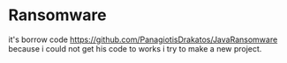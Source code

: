 # Ransomware
it's borrow code https://github.com/PanagiotisDrakatos/JavaRansomware
because i could not get his code to works i try to make a new project.
